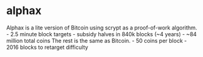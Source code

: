 # alphax
Alphax is a lite version of Bitcoin using scrypt as a proof-of-work algorithm.  - 2.5 minute block targets  - subsidy halves in 840k blocks (~4 years)  - ~84 million total coins  The rest is the same as Bitcoin.  - 50 coins per block  - 2016 blocks to retarget difficulty
